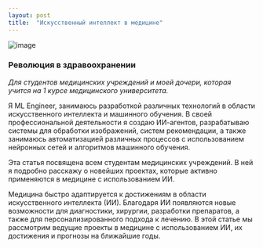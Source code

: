 ```yaml
---
layout: post
title:  "Искусственный интеллект в медицине"
---
```



![image](https://github.com/user-attachments/assets/e1fdec85-2185-49a5-97e5-e3217f1da7a3)



### **Революция в здравоохранении**  

*Для студентов медицинских учреждений и моей дочери, которая учится на 1 курсе медицинского университета.*  


Я ML Engineer, занимаюсь разработкой различных технологий в области искусственного интеллекта и машинного обучения. В своей профессиональной деятельности я создаю ИИ-агентов, разрабатываю системы для обработки изображений, систем рекомендации, а также занимаюсь автоматизацией различных процессов с использованием нейронных сетей и алгоритмов машинного обучения.

Эта статья посвящена всем студентам медицинских учреждений. В ней я подробно расскажу о новейших проектах, которые активно применяются в медицине с использованием ИИ.

Медицина быстро адаптируется к достижениям в области искусственного интеллекта (ИИ). Благодаря ИИ появляются новые возможности для диагностики, хирургии, разработки препаратов, а также для персонализированного подхода к лечению. В этой статье мы рассмотрим ведущие проекты в медицине с использованием ИИ, их достижения и прогнозы на ближайшие годы.

